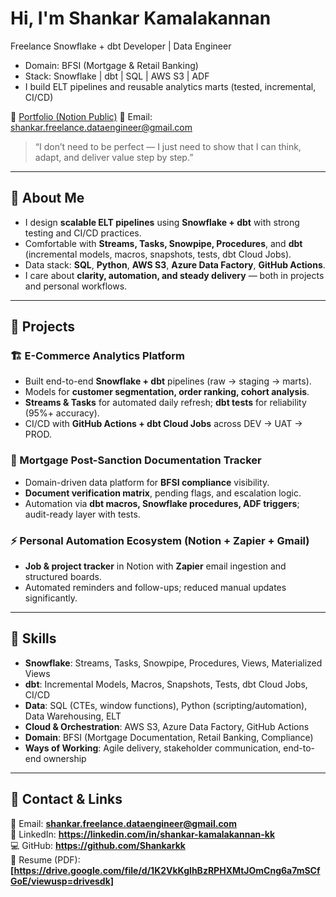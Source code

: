 # Hi, I'm Shankar Kamalakannan
Freelance Snowflake + dbt Developer | Data Engineer

- Domain: BFSI (Mortgage & Retail Banking)
- Stack: Snowflake | dbt | SQL | AWS S3 | ADF
- I build ELT pipelines and reusable analytics marts (tested, incremental, CI/CD)

📂 [Portfolio (Notion Public)](https://tinyurl.com/Shankar-portfolio-site)
📧 Email: shankar.freelance.dataengineer@gmail.com

> “I don’t need to be perfect — I just need to show that I can think, adapt, and deliver value step by step.”  

---

## 🔹 About Me  
- I design **scalable ELT pipelines** using **Snowflake + dbt** with strong testing and CI/CD practices.  
- Comfortable with **Streams, Tasks, Snowpipe, Procedures**, and **dbt** (incremental models, macros, snapshots, tests, dbt Cloud Jobs).  
- Data stack: **SQL**, **Python**, **AWS S3**, **Azure Data Factory**, **GitHub Actions**.  
- I care about **clarity, automation, and steady delivery** — both in projects and personal workflows.  

---

## 🔹 Projects  

### 🏗 E-Commerce Analytics Platform  
- Built end-to-end **Snowflake + dbt** pipelines (raw → staging → marts).  
- Models for **customer segmentation, order ranking, cohort analysis**.  
- **Streams & Tasks** for automated daily refresh; **dbt tests** for reliability (95%+ accuracy).  
- CI/CD with **GitHub Actions + dbt Cloud Jobs** across DEV → UAT → PROD.  

### 🏦 Mortgage Post-Sanction Documentation Tracker  
- Domain-driven data platform for **BFSI compliance** visibility.  
- **Document verification matrix**, pending flags, and escalation logic.  
- Automation via **dbt macros, Snowflake procedures, ADF triggers**; audit-ready layer with tests.  

### ⚡ Personal Automation Ecosystem (Notion + Zapier + Gmail)  
- **Job & project tracker** in Notion with **Zapier** email ingestion and structured boards.  
- Automated reminders and follow-ups; reduced manual updates significantly.  

---

## 🔹 Skills  
- **Snowflake**: Streams, Tasks, Snowpipe, Procedures, Views, Materialized Views  
- **dbt**: Incremental Models, Macros, Snapshots, Tests, dbt Cloud Jobs, CI/CD  
- **Data**: SQL (CTEs, window functions), Python (scripting/automation), Data Warehousing, ELT  
- **Cloud & Orchestration**: AWS S3, Azure Data Factory, GitHub Actions  
- **Domain**: BFSI (Mortgage Documentation, Retail Banking, Compliance)  
- **Ways of Working**: Agile delivery, stakeholder communication, end-to-end ownership  

---

## 🔹 Contact & Links  
📧 Email: **shankar.freelance.dataengineer@gmail.com**  
🔗 LinkedIn: **https://linkedin.com/in/shankar-kamalakannan-kk**  
💻 GitHub: **https://github.com/Shankarkk**  
📄 Resume (PDF): **[https://drive.google.com/file/d/1K2VkKgIhBzRPHXMtJOmCng6a7mSCfGoE/viewusp=drivesdk]**
